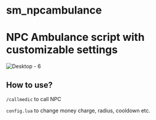 # sm_npcambulance
<h1>NPC Ambulance script with customizable settings</h1> 

![Desktop - 6](https://github.com/user-attachments/assets/bfd8b11a-5080-4e6f-abc3-9da651c51d65)


<h2>How to use?</h2>

```/callmedic``` to call NPC

```config.lua``` to change money charge, radius, cooldown etc.
